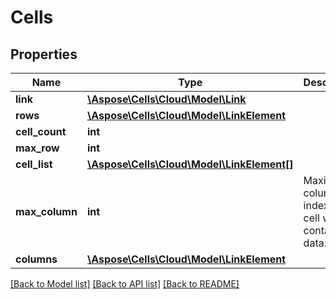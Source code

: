 # Cells

## Properties
Name | Type | Description | Notes
------------ | ------------- | ------------- | -------------
**link** | [**\Aspose\Cells\Cloud\Model\Link**](Link.md) |  | [optional] 
**rows** | [**\Aspose\Cells\Cloud\Model\LinkElement**](LinkElement.md) |  | [optional] 
**cell_count** | **int** |  | 
**max_row** | **int** |  | 
**cell_list** | [**\Aspose\Cells\Cloud\Model\LinkElement[]**](LinkElement.md) |  | [optional] 
**max_column** | **int** | Maximum column index of cell which contains data. | 
**columns** | [**\Aspose\Cells\Cloud\Model\LinkElement**](LinkElement.md) |  | [optional] 

[[Back to Model list]](../README.md#documentation-for-models) [[Back to API list]](../README.md#documentation-for-api-endpoints) [[Back to README]](../README.md)


